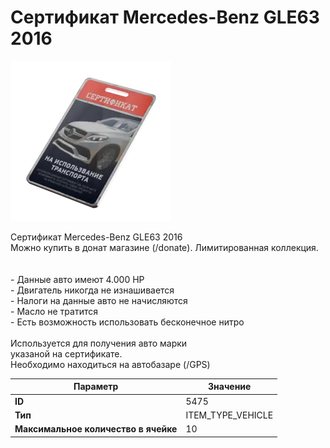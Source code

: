 # Сертификат Mercedes-Benz GLE63 2016

![Item Image](../img/5475.webp?raw=true)

Сертификат Mercedes-Benz GLE63 2016<br>Можно купить в донат магазине (/donate). Лимитированная коллекция.<br><br><br>- Данные авто имеют 4.000 HP<br>- Двигатель никогда не изнашивается<br>- Налоги на данные авто не начисляются<br>- Масло не тратится<br>- Есть возможность использовать бесконечное нитро<br><br>Используется для получения авто марки <br>указаной на сертификате.<br>Необходимо находиться на автобазаре (/GPS)


| Параметр | Значение |
|----------|----------|
| **ID** | 5475 |
| **Тип** | ITEM_TYPE_VEHICLE |
| **Максимальное количество в ячейке** | 10 |

